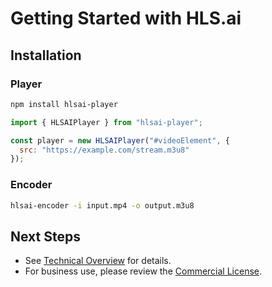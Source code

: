 # Getting Started with HLS.ai

## Installation

### Player
```bash
npm install hlsai-player
```

```javascript
import { HLSAIPlayer } from "hlsai-player";

const player = new HLSAIPlayer("#videoElement", {
  src: "https://example.com/stream.m3u8"
});
```

### Encoder
```bash
hlsai-encoder -i input.mp4 -o output.m3u8
```

## Next Steps
- See [Technical Overview](./technical-overview.md) for details.
- For business use, please review the [Commercial License](./commercial-license.md).
